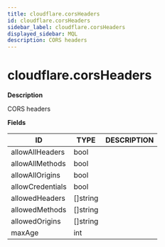```yaml
---
title: cloudflare.corsHeaders
id: cloudflare.corsHeaders
sidebar_label: cloudflare.corsHeaders
displayed_sidebar: MQL
description: CORS headers
---
```


# cloudflare.corsHeaders

**Description**

CORS headers

**Fields**

| ID               | TYPE             | DESCRIPTION |
| ---------------- | ---------------- | ----------- |
| allowAllHeaders  | bool             |             |
| allowAllMethods  | bool             |             |
| allowAllOrigins  | bool             |             |
| allowCredentials | bool             |             |
| allowedHeaders   | &#91;&#93;string |             |
| allowedMethods   | &#91;&#93;string |             |
| allowedOrigins   | &#91;&#93;string |             |
| maxAge           | int              |             |
